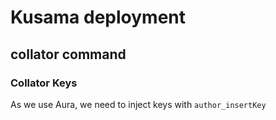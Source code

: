 # Kusama deployment

## collator command
### Collator Keys
As we use Aura, we need to inject keys with `author_insertKey`


